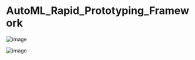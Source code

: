 # AutoML_Rapid_Prototyping_Framework

![image](https://user-images.githubusercontent.com/48247827/136177439-c76b2190-228d-415c-9a0b-50a4eec70ac3.png)

![image](https://user-images.githubusercontent.com/48247827/136177036-679524e2-bc58-46aa-9f48-5c9ce7f70eee.png)
